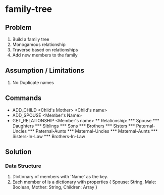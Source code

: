 # family-tree

## Problem
1. Build a family tree
2. Monogamous relationship
3. Traverse based on relationships
4. Add new members to the family

## Assumption / Limitations
1. No Duplicate names

## Commands
* ADD_CHILD <Child's Mother>  <Child's name> <Gender> 
* ADD_SPOUSE <Member's Name> <Spouse Name>
* GET_RELATIONSHIP <Member's name> <Relationship Name>
** Relationship:
*** Spouse
*** Daughters
*** Siblings
*** Sons
*** Brothers
*** Sisters
*** Paternal-Uncles
*** Paternal-Aunts
*** Maternal-Uncles
*** Maternal-Aunts
*** Sisters-In-Law
*** Brothers-In-Law



## Solution

### Data Structure
1. Dictionary of members with 'Name' as the key.
2. Each member of is a dictionary with properties { Spouse: String, Male: Boolean, Mother: String, Children: Array }
